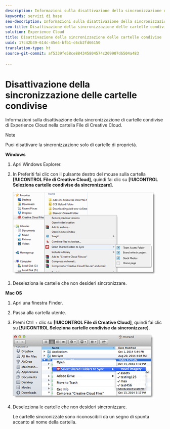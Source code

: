 ```yaml
---
description: Informazioni sulla disattivazione della sincronizzazione di cartelle condivise di Experience Cloud nella cartella File di Creative Cloud.
keywords: servizi di base
seo-description: Informazioni sulla disattivazione della sincronizzazione di cartelle condivise di Experience Cloud nella cartella File di Creative Cloud.
seo-title: Disattivazione della sincronizzazione delle cartelle condivise
solution: Experience Cloud
title: Disattivazione della sincronizzazione delle cartelle condivise
uuid: 17c42b39-614c-45e4-bfb1-c6cb2fd66150
translation-type: ht
source-git-commit: af5339fe58ce884345804574c209907d6504a483

---
```



# Disattivazione della sincronizzazione delle cartelle condivise

Informazioni sulla disattivazione della sincronizzazione di cartelle condivise di Experience Cloud nella cartella File di Creative Cloud.

>[!NOTE]
>
>Puoi disattivare la sincronizzazione solo di cartelle di proprietà.
<p class="head"> <b>Windows</b> </p>

1. Apri Windows Explorer.

1. In Preferiti fai clic con il pulsante destro del mouse sulla cartella **[!UICONTROL File di Creative Cloud]**, quindi fai clic su **[!UICONTROL Seleziona cartelle condivise da sincronizzare]**.

   ![](assets/select_sync_folders.png)

1. Deseleziona le cartelle che non desideri sincronizzare.

<p class="head"> <b>Mac OS</b> </p>

1. Apri una finestra Finder.

1. Passa alla cartella utente.

1. Premi Ctrl + clic su **[!UICONTROL File di Creative Cloud]**, quindi fai clic su **[!UICONTROL Seleziona cartelle condivise da sincronizzare]**.

   ![](assets/select_sync_folders_mac.png)

1. Deseleziona le cartelle che non desideri sincronizzare.

   Le cartelle sincronizzate sono riconoscibili da un segno di spunta accanto al nome della cartella.